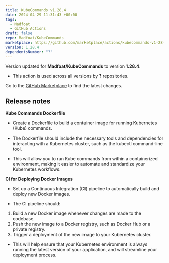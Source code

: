 ```yaml
---
title: KubeCommands v1.28.4
date: 2024-04-29 11:31:43 +00:00
tags:
  - Madfoat
  - GitHub Actions
draft: false
repo: Madfoat/KubeCommands
marketplace: https://github.com/marketplace/actions/kubecommands-v1-28-4
version: 1.28.4
dependentsNumber: "?"
---
```



Version updated for **Madfoat/KubeCommands** to version **1.28.4**.
- This action is used across all versions by **?** repositories.

Go to the [GitHub Marketplace](https://github.com/marketplace/actions/kubecommands-v1-28-4) to find the latest changes.

## Release notes

**Kube Commands Dockerfile**
- Create a Dockerfile to build a container image for running Kubernetes (Kube) commands.

- The Dockerfile should include the necessary tools and dependencies for interacting with a Kubernetes cluster, such as the kubectl command-line tool.

- This will allow you to run Kube commands from within a containerized environment, making it easier to automate and standardize your Kubernetes workflows.

**CI for Deploying Docker Images**

- Set up a Continuous Integration (CI) pipeline to automatically build and deploy new Docker images.

- The CI pipeline should: 
1. Build a new Docker image whenever changes are made to the codebase.
2. Push the new image to a Docker registry, such as Docker Hub or a private registry.
3. Trigger a deployment of the new image to your Kubernetes cluster.

- This will help ensure that your Kubernetes environment is always running the latest version of your application, and will streamline your deployment process.
